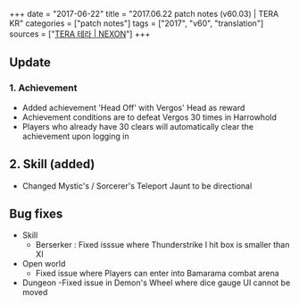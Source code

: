 +++
date = "2017-06-22"
title = "2017.06.22 patch notes (v60.03) | TERA KR"
categories = ["patch notes"]
tags = ["2017", "v60", "translation"]
sources = ["[TERA 테라 | NEXON](http://tera.nexon.com/news/update/view.aspx?n4articlesn=283)"]
+++

## Update

### **1.** Achievement
- Added achievement 'Head Off' with Vergos' Head as reward
- Achievement conditions are to defeat Vergos 30 times in Harrowhold
- Players who already have 30 clears will automatically clear the achievement upon logging in

## **2.** Skill (added)
- Changed Mystic's / Sorcerer's Teleport Jaunt to be directional

## Bug fixes

- Skill
  - Berserker : Fixed isssue where Thunderstrike I hit box is smaller than XI
- Open world
  - Fixed issue where Players can enter into Bamarama combat arena
- Dungeon
  -Fixed issue in Demon's Wheel where dice gauge UI cannot be moved
